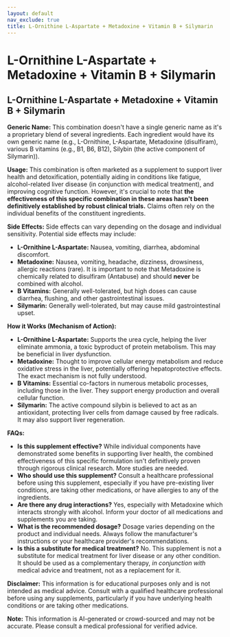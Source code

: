 ```yaml
---
layout: default
nav_exclude: true
title: L-Ornithine L-Aspartate + Metadoxine + Vitamin B + Silymarin
---
```


# L-Ornithine L-Aspartate + Metadoxine + Vitamin B + Silymarin

## L-Ornithine L-Aspartate + Metadoxine + Vitamin B + Silymarin

**Generic Name:**  This combination doesn't have a single generic name as it's a proprietary blend of several ingredients.  Each ingredient would have its own generic name (e.g., L-Ornithine, L-Aspartate, Metadoxine (disulfiram),  various B vitamins (e.g., B1, B6, B12), Silybin (the active component of Silymarin)).

**Usage:** This combination is often marketed as a supplement to support liver health and detoxification, potentially aiding in conditions like fatigue, alcohol-related liver disease (in conjunction with medical treatment), and improving cognitive function.  However, it's crucial to note that **the effectiveness of this specific combination in these areas hasn't been definitively established by robust clinical trials.**  Claims often rely on the individual benefits of the constituent ingredients.

**Side Effects:** Side effects can vary depending on the dosage and individual sensitivity. Potential side effects may include:

* **L-Ornithine L-Aspartate:** Nausea, vomiting, diarrhea, abdominal discomfort.
* **Metadoxine:**  Nausea, vomiting, headache, dizziness, drowsiness, allergic reactions (rare).  It is important to note that Metadoxine is chemically related to disulfiram (Antabuse) and should **never** be combined with alcohol.
* **B Vitamins:**  Generally well-tolerated, but high doses can cause diarrhea, flushing, and other gastrointestinal issues.
* **Silymarin:**  Generally well-tolerated, but may cause mild gastrointestinal upset.

**How it Works (Mechanism of Action):**

* **L-Ornithine L-Aspartate:**  Supports the urea cycle, helping the liver eliminate ammonia, a toxic byproduct of protein metabolism.  This may be beneficial in liver dysfunction.
* **Metadoxine:**  Thought to improve cellular energy metabolism and reduce oxidative stress in the liver, potentially offering hepatoprotective effects.  The exact mechanism is not fully understood.
* **B Vitamins:**  Essential co-factors in numerous metabolic processes, including those in the liver.  They support energy production and overall cellular function.
* **Silymarin:**  The active compound silybin is believed to act as an antioxidant, protecting liver cells from damage caused by free radicals. It may also support liver regeneration.


**FAQs:**

* **Is this supplement effective?**  While individual components have demonstrated some benefits in supporting liver health, the combined effectiveness of this specific formulation isn't definitively proven through rigorous clinical research.  More studies are needed.
* **Who should use this supplement?** Consult a healthcare professional before using this supplement, especially if you have pre-existing liver conditions, are taking other medications, or have allergies to any of the ingredients.
* **Are there any drug interactions?** Yes, especially with Metadoxine which interacts strongly with alcohol.  Inform your doctor of all medications and supplements you are taking.
* **What is the recommended dosage?**  Dosage varies depending on the product and individual needs.  Always follow the manufacturer's instructions or your healthcare provider's recommendations.
* **Is this a substitute for medical treatment?** No.  This supplement is not a substitute for medical treatment for liver disease or any other condition.  It should be used as a complementary therapy, *in conjunction with* medical advice and treatment, not as a replacement for it.


**Disclaimer:** This information is for educational purposes only and is not intended as medical advice.  Consult with a qualified healthcare professional before using any supplements, particularly if you have underlying health conditions or are taking other medications.


**Note:** This information is AI-generated or crowd-sourced and may not be accurate. Please consult a medical professional for verified advice.